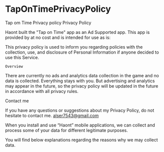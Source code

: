 # TapOnTimePrivacyPolicy
Tap om Time Privacy policy 
Privacy Policy

Haont built the "Tap on Time" app as an Ad Supported app. This app is provided by at no cost and is intended for use as is:

This privacy policy is used to inform you regarding policies with the collection, use, and disclosure of Personal Information if anyone decided to use this Service.

    Overview

There are currently no ads and analytics data collection in the game and no data is collected. Everything stays with you.
But advertising and analytics may appear in the future, so the privacy policy will be updated in the future in accordance with all privacy rules.

Contact me

If you have any questions or suggestions about my Privacy Policy, do not hesitate to contact me. alser7543@gmail.com
                                                                                                                                                                            

When you install and use “Haont” mobile applications, we can collect and process some of your data for different legitimate purposes.

You will find below explanations regarding the reasons why we may collect data.
